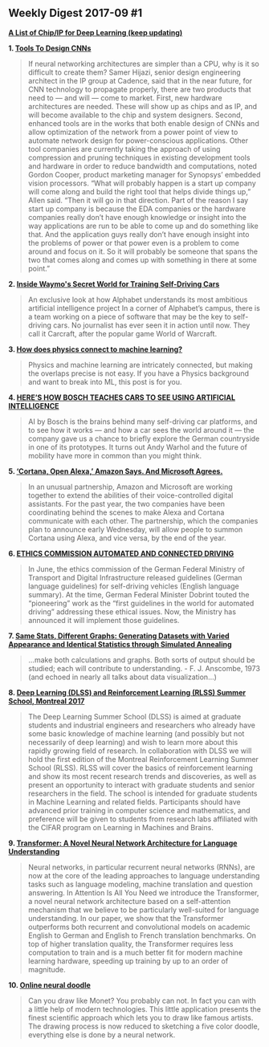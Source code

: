 ## Weekly Digest 2017-09 \#1

**[A List of Chip/IP for Deep Learning (keep updating)](https://basicmi.github.io/Deep-Learning-Processor-List/)**

**1. [Tools To Design CNNs](https://semiengineering.com/tools-to-design-cnns/)**
> If neural networking architectures are simpler than a CPU, why is it so difficult to create them?
> Samer Hijazi, senior design engineering architect in the IP group at Cadence, said that in the near future, for CNN technology to propagate properly, there are two products that need to — and will — come to market.
First, new hardware architectures are needed. These will show up as chips and as IP, and will become available to the chip and system designers. Second, enhanced tools are in the works that both enable design of CNNs and allow optimization of the network from a power point of view to automate network design for power-conscious applications.
> Other tool companies are currently taking the approach of using compression and pruning techniques in existing development tools and hardware in order to reduce bandwidth and computations, noted Gordon Cooper, product marketing manager for Synopsys’ embedded vision processors.
> “What will probably happen is a start up company will come along and build the right tool that helps divide things up,” Allen said. “Then it will go in that direction. Part of the reason I say start up company is because the EDA companies or the hardware companies really don’t have enough knowledge or insight into the way applications are run to be able to come up and do something like that. And the application guys really don’t have enough insight into the problems of power or that power even is a problem to come around and focus on it. So it will probably be someone that spans the two that comes along and comes up with something in there at some point.”

**2. [Inside Waymo's Secret World for Training Self-Driving Cars](https://www.theatlantic.com/technology/archive/2017/08/inside-waymos-secret-testing-and-simulation-facilities/537648/)**
> An exclusive look at how Alphabet understands its most ambitious artificial intelligence project
> In a corner of Alphabet’s campus, there is a team working on a piece of software that may be the key to self-driving cars. No journalist has ever seen it in action until now. They call it Carcraft, after the popular game World of Warcraft.

**3. [How does physics connect to machine learning? ](https://jaan.io/how-does-physics-connect-machine-learning/)**
> Physics and machine learning are intricately connected, but making the overlaps precise is not easy. If you have a Physics background and want to break into ML, this post is for you.

**4. [HERE’S HOW BOSCH TEACHES CARS TO SEE USING ARTIFICIAL INTELLIGENCE](https://www.digitaltrends.com/cars/bosch-artificial-intelligence-autonomous-cars/)**
> AI by Bosch is the brains behind many self-driving car platforms, and to see how it works — and how a car sees the world around it — the company gave us a chance to briefly explore the German countryside in one of its prototypes. It turns out Andy Warhol and the future of mobility have more in common than you might think.

**5. [‘Cortana, Open Alexa,’ Amazon Says. And Microsoft Agrees.](https://www.nytimes.com/2017/08/30/technology/amazon-alexa-microsoft-cortana.html)**
> In an unusual partnership, Amazon and Microsoft are working together to extend the abilities of their voice-controlled digital assistants.
> For the past year, the two companies have been coordinating behind the scenes to make Alexa and Cortana communicate with each other. The partnership, which the companies plan to announce early Wednesday, will allow people to summon Cortana using Alexa, and vice versa, by the end of the year.

**6. [ETHICS COMMISSION AUTOMATED AND CONNECTED DRIVING](https://www.bmvi.de/SharedDocs/EN/Documents/G/ethic-commission-report.pdf)**
> In June, the ethics commission of the German Federal Ministry of Transport and Digital Infrastructure released guidelines (German language guidelines) for self-driving vehicles (English language summary). At the time, German Federal Minister Dobrint touted the “pioneering” work as the “first guidelines in the world for automated driving” addressing these ethical issues. Now, the Ministry has announced it will implement those guidelines.

**7. [Same Stats, Different Graphs: Generating Datasets with Varied Appearance and Identical Statistics through Simulated Annealing](https://www.autodeskresearch.com/publications/samestats)**
> ...make both calculations and graphs. Both sorts of output should be studied; each will contribute to understanding. 
\- F. J. Anscombe, 1973 (and echoed in nearly all talks about data visualization...)

**8. [Deep Learning (DLSS) and Reinforcement Learning (RLSS) Summer School, Montreal 2017](http://videolectures.net/deeplearning2017_montreal/)**
> The Deep Learning Summer School (DLSS) is aimed at graduate students and industrial engineers and researchers who already have some basic knowledge of machine learning (and possibly but not necessarily of deep learning) and wish to learn more about this rapidly growing field of research.
> In collaboration with DLSS we will hold the first edition of the Montreal Reinforcement Learning Summer School (RLSS). RLSS will cover the basics of reinforcement learning and show its most recent research trends and discoveries, as well as present an opportunity to interact with graduate students and senior researchers in the field.
> The school is intended for graduate students in Machine Learning and related fields. Participants should have advanced prior training in computer science and mathematics, and preference will be given to students from research labs affiliated with the CIFAR program on Learning in Machines and Brains.

**9. [Transformer: A Novel Neural Network Architecture for Language Understanding](https://research.googleblog.com/2017/08/transformer-novel-neural-network.html)**
> Neural networks, in particular recurrent neural networks (RNNs), are now at the core of the leading approaches to language understanding tasks such as language modeling, machine translation and question answering. In Attention Is All You Need we introduce the Transformer, a novel neural network architecture based on a self-attention mechanism that we believe to be particularly well-suited for language understanding. 
> In our paper, we show that the Transformer outperforms both recurrent and convolutional models on academic English to German and English to French translation benchmarks. On top of higher translation quality, the Transformer requires less computation to train and is a much better fit for modern machine learning hardware, speeding up training by up to an order of magnitude.

**10. [Online neural doodle](http://likemo.net)**
> Can you draw like Monet? You probably can not. In fact you can with a little help of modern technologies. This little application presents the finest scientific approach which lets you to draw like famous artists. 
The drawing process is now reduced to sketching a five color doodle, everything else is done by a neural network.

